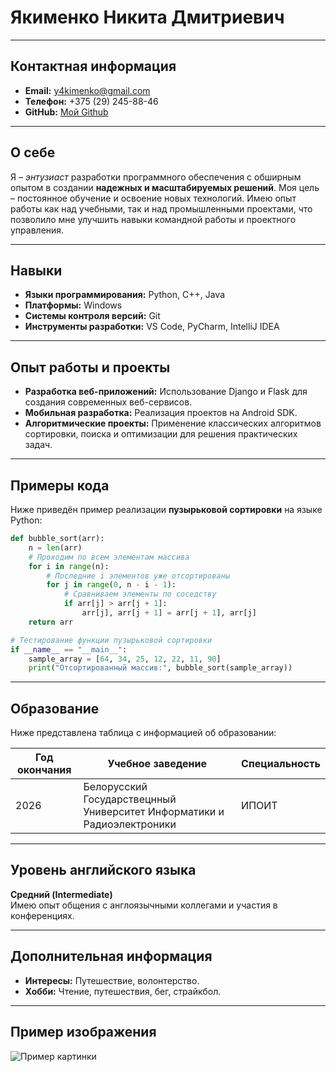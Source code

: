 # Якименко Никита Дмитриевич

---

## Контактная информация
- **Email:** y4kimenko@gmail.com
- **Телефон:** +375 (29) 245-88-46
- **GitHub:** [Мой Github](https://github.com/y4kimenko)

---

## О себе
Я – *энтузиаст* разработки программного обеспечения с обширным опытом в создании **надежных и масштабируемых решений**. Моя цель – постоянное обучение и освоение новых технологий. Имею опыт работы как над учебными, так и над промышленными проектами, что позволило мне улучшить навыки командной работы и проектного управления.

---

## Навыки
- **Языки программирования:** Python, C++, Java  
- **Платформы:** Windows  
- **Системы контроля версий:** Git  
- **Инструменты разработки:** VS Code, PyCharm, IntelliJ IDEA

---

## Опыт работы и проекты
- **Разработка веб-приложений:** Использование Django и Flask для создания современных веб-сервисов.  
- **Мобильная разработка:** Реализация проектов на Android SDK.  
- **Алгоритмические проекты:** Применение классических алгоритмов сортировки, поиска и оптимизации для решения практических задач.

---

## Примеры кода

Ниже приведён пример реализации **пузырьковой сортировки** на языке Python:

```python
def bubble_sort(arr):
    n = len(arr)
    # Проходим по всем элементам массива
    for i in range(n):
        # Последние i элементов уже отсортированы
        for j in range(0, n - i - 1):
            # Сравниваем элементы по соседству
            if arr[j] > arr[j + 1]:
                arr[j], arr[j + 1] = arr[j + 1], arr[j]
    return arr

# Тестирование функции пузырьковой сортировки
if __name__ == "__main__":
    sample_array = [64, 34, 25, 12, 22, 11, 90]
    print("Отсортированный массив:", bubble_sort(sample_array))
```

---

## Образование

Ниже представлена таблица с информацией об образовании:

| Год окончания | Учебное заведение                               | Специальность                  |
|---------------|-------------------------------------------------|--------------------------------|
| 2026          | Белорусский Государствецнный Университет Информатики и Радиоэлектроники          | ИПОИТ          |

---

## Уровень английского языка
**Средний (Intermediate)**  
Имею опыт общения с англоязычными коллегами и участия в конференциях.

---

## Дополнительная информация
- **Интересы:** Путешествие, волонтерство.
- **Хобби:** Чтение, путешествия, бег, страйкбол.

---

## Пример изображения

![Пример картинки](https://i.pinimg.com/originals/dc/52/4c/dc524ca971179ec96d3c8a44ddbcf041.gif)
